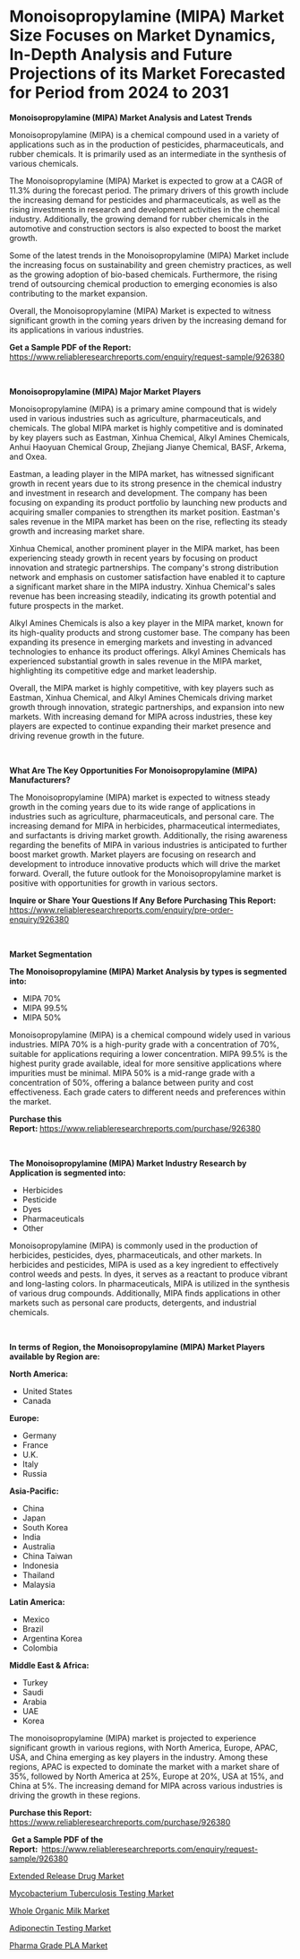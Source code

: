 <p><h1>Monoisopropylamine (MIPA) Market Size Focuses on Market Dynamics, In-Depth Analysis and Future Projections of its Market Forecasted for Period from 2024 to 2031</h1></p><p><strong>Monoisopropylamine (MIPA) Market Analysis and Latest Trends</strong></p>
<p><p>Monoisopropylamine (MIPA) is a chemical compound used in a variety of applications such as in the production of pesticides, pharmaceuticals, and rubber chemicals. It is primarily used as an intermediate in the synthesis of various chemicals.</p><p>The Monoisopropylamine (MIPA) Market is expected to grow at a CAGR of 11.3% during the forecast period. The primary drivers of this growth include the increasing demand for pesticides and pharmaceuticals, as well as the rising investments in research and development activities in the chemical industry. Additionally, the growing demand for rubber chemicals in the automotive and construction sectors is also expected to boost the market growth.</p><p>Some of the latest trends in the Monoisopropylamine (MIPA) Market include the increasing focus on sustainability and green chemistry practices, as well as the growing adoption of bio-based chemicals. Furthermore, the rising trend of outsourcing chemical production to emerging economies is also contributing to the market expansion.</p><p>Overall, the Monoisopropylamine (MIPA) Market is expected to witness significant growth in the coming years driven by the increasing demand for its applications in various industries.</p></p>
<p><strong>Get a Sample PDF of the Report:&nbsp;</strong> <a href="https://www.reliableresearchreports.com/enquiry/request-sample/926380">https://www.reliableresearchreports.com/enquiry/request-sample/926380</a></p>
<p>&nbsp;</p>
<p><strong>Monoisopropylamine (MIPA) Major Market Players</strong></p>
<p><p>Monoisopropylamine (MIPA) is a primary amine compound that is widely used in various industries such as agriculture, pharmaceuticals, and chemicals. The global MIPA market is highly competitive and is dominated by key players such as Eastman, Xinhua Chemical, Alkyl Amines Chemicals, Anhui Haoyuan Chemical Group, Zhejiang Jianye Chemical, BASF, Arkema, and Oxea.</p><p>Eastman, a leading player in the MIPA market, has witnessed significant growth in recent years due to its strong presence in the chemical industry and investment in research and development. The company has been focusing on expanding its product portfolio by launching new products and acquiring smaller companies to strengthen its market position. Eastman's sales revenue in the MIPA market has been on the rise, reflecting its steady growth and increasing market share.</p><p>Xinhua Chemical, another prominent player in the MIPA market, has been experiencing steady growth in recent years by focusing on product innovation and strategic partnerships. The company's strong distribution network and emphasis on customer satisfaction have enabled it to capture a significant market share in the MIPA industry. Xinhua Chemical's sales revenue has been increasing steadily, indicating its growth potential and future prospects in the market.</p><p>Alkyl Amines Chemicals is also a key player in the MIPA market, known for its high-quality products and strong customer base. The company has been expanding its presence in emerging markets and investing in advanced technologies to enhance its product offerings. Alkyl Amines Chemicals has experienced substantial growth in sales revenue in the MIPA market, highlighting its competitive edge and market leadership.</p><p>Overall, the MIPA market is highly competitive, with key players such as Eastman, Xinhua Chemical, and Alkyl Amines Chemicals driving market growth through innovation, strategic partnerships, and expansion into new markets. With increasing demand for MIPA across industries, these key players are expected to continue expanding their market presence and driving revenue growth in the future.</p></p>
<p>&nbsp;</p>
<p><strong>What Are The Key Opportunities For Monoisopropylamine (MIPA) Manufacturers?</strong></p>
<p><p>The Monoisopropylamine (MIPA) market is expected to witness steady growth in the coming years due to its wide range of applications in industries such as agriculture, pharmaceuticals, and personal care. The increasing demand for MIPA in herbicides, pharmaceutical intermediates, and surfactants is driving market growth. Additionally, the rising awareness regarding the benefits of MIPA in various industries is anticipated to further boost market growth. Market players are focusing on research and development to introduce innovative products which will drive the market forward. Overall, the future outlook for the Monoisopropylamine market is positive with opportunities for growth in various sectors.</p></p>
<p><strong>Inquire or Share Your Questions If Any Before Purchasing This Report:</strong> <a href="https://www.reliableresearchreports.com/enquiry/pre-order-enquiry/926380">https://www.reliableresearchreports.com/enquiry/pre-order-enquiry/926380</a></p>
<p>&nbsp;</p>
<p><strong>Market Segmentation</strong></p>
<p><strong>The Monoisopropylamine (MIPA) Market Analysis by types is segmented into:</strong></p>
<p><ul><li>MIPA 70%</li><li>MIPA 99.5%</li><li>MIPA 50%</li></ul></p>
<p><p>Monoisopropylamine (MIPA) is a chemical compound widely used in various industries. MIPA 70% is a high-purity grade with a concentration of 70%, suitable for applications requiring a lower concentration. MIPA 99.5% is the highest purity grade available, ideal for more sensitive applications where impurities must be minimal. MIPA 50% is a mid-range grade with a concentration of 50%, offering a balance between purity and cost effectiveness. Each grade caters to different needs and preferences within the market.</p></p>
<p><strong>Purchase this Report:&nbsp;</strong><a href="https://www.reliableresearchreports.com/purchase/926380">https://www.reliableresearchreports.com/purchase/926380</a></p>
<p>&nbsp;</p>
<p><strong>The Monoisopropylamine (MIPA) Market Industry Research by Application is segmented into:</strong></p>
<p><ul><li>Herbicides</li><li>Pesticide</li><li>Dyes</li><li>Pharmaceuticals</li><li>Other</li></ul></p>
<p><p>Monoisopropylamine (MIPA) is commonly used in the production of herbicides, pesticides, dyes, pharmaceuticals, and other markets. In herbicides and pesticides, MIPA is used as a key ingredient to effectively control weeds and pests. In dyes, it serves as a reactant to produce vibrant and long-lasting colors. In pharmaceuticals, MIPA is utilized in the synthesis of various drug compounds. Additionally, MIPA finds applications in other markets such as personal care products, detergents, and industrial chemicals.</p></p>
<p>&nbsp;</p>
<p><strong>In terms of Region, the Monoisopropylamine (MIPA) Market Players available by Region are:</strong></p>
<p>
    <p> <strong> North America: </strong>
        <ul>
            <li>United States</li>
            <li>Canada</li>
        </ul>
        </p> 
    <p> <strong> Europe: </strong>
        <ul>
            <li>Germany</li>
            <li>France</li>
            <li>U.K.</li>
            <li>Italy</li>
            <li>Russia</li>
        </ul>
        </p> 
    <p> <strong> Asia-Pacific: </strong>
        <ul>
            <li>China</li>
            <li>Japan</li>
            <li>South Korea</li>
            <li>India</li>
            <li>Australia</li>
            <li>China Taiwan</li>
            <li>Indonesia</li>
            <li>Thailand</li>
            <li>Malaysia</li>
        </ul>
        </p> 
    <p> <strong> Latin America: </strong>
        <ul>
            <li>Mexico</li>
            <li>Brazil</li>
            <li>Argentina Korea</li>
            <li>Colombia</li>
        </ul>
        </p> 
    <p> <strong> Middle East & Africa: </strong>
        <ul>
            <li>Turkey</li>
            <li>Saudi</li>
            <li>Arabia</li>
            <li>UAE</li>
            <li>Korea</li>
        </ul>
    </p>
    </p>
<p><p>The monoisopropylamine (MIPA) market is projected to experience significant growth in various regions, with North America, Europe, APAC, USA, and China emerging as key players in the industry. Among these regions, APAC is expected to dominate the market with a market share of 35%, followed by North America at 25%, Europe at 20%, USA at 15%, and China at 5%. The increasing demand for MIPA across various industries is driving the growth in these regions.</p></p>
<p><strong>Purchase this Report: </strong><a href="https://www.reliableresearchreports.com/purchase/926380">https://www.reliableresearchreports.com/purchase/926380</a></p>
<p>&nbsp;<strong>Get a Sample PDF of the Report:&nbsp;&nbsp;</strong><a href="https://www.reliableresearchreports.com/enquiry/request-sample/926380">https://www.reliableresearchreports.com/enquiry/request-sample/926380</a></p>
<p><strong></strong></p>
<p><p><a href="https://medium.com/@joanobrien1990/decoding-extended-release-drug-market-metrics-market-share-trends-and-growth-patterns-51b7c74648df">Extended Release Drug Market</a></p><p><a href="https://medium.com/@kathyfisher51/mycobacterium-tuberculosis-testing-market-share-evolution-and-market-growth-trends-2024-2031-612987e23b3b">Mycobacterium Tuberculosis Testing Market</a></p><p><a href="https://github.com/Airanohannonzb68e5pb53oc1/Market-Research-Report-List-1/blob/main/whole-organic-milk-market.md">Whole Organic Milk Market</a></p><p><a href="https://medium.com/@joanobrien1990/adiponectin-testing-market-size-market-outlook-and-market-forecast-2024-to-2031-ef8f8cc53e67">Adiponectin Testing Market</a></p><p><a href="https://github.com/fiixsa/Market-Research-Report-List-1/blob/main/pharma-grade-pla-market.md">Pharma Grade PLA Market</a></p></p>